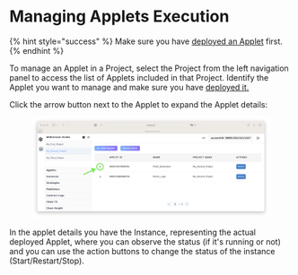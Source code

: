# Managing Applets Execution

{% hint style="success" %}
Make sure you have [deployed an Applet](deploying-applets.md) first.
{% endhint %}

To manage an Applet in a Project, select the Project from the left navigation panel to access the list of Applets included in that Project. Identify the Applet you want to manage and make sure you have [deployed it.](deploying-applets.md)

Click the arrow button next to the Applet to expand the Applet details:

<figure><img src="../../.gitbook/assets/image (30).png" alt=""><figcaption></figcaption></figure>

In the applet details you have the Instance, representing the actual deployed Applet, where you can observe the status (if it's running or not) and you can use the action buttons to change the status of the instance (Start/Restart/Stop).
